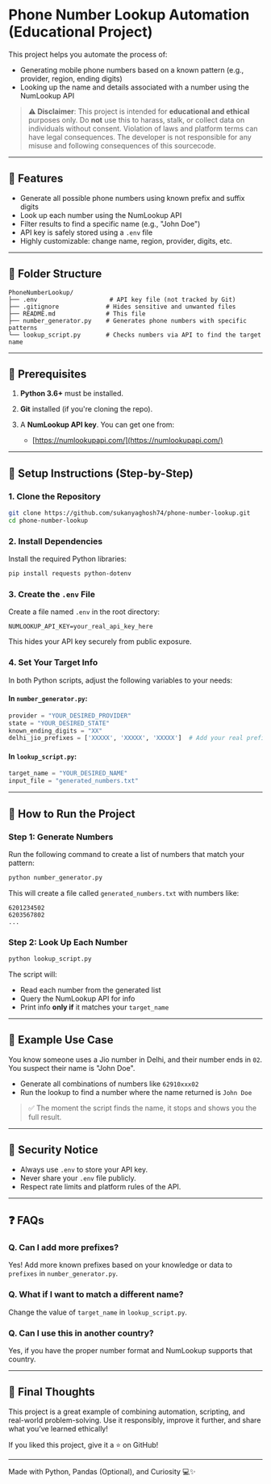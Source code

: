# Phone Number Lookup Automation (Educational Project)

This project helps you automate the process of:

* Generating mobile phone numbers based on a known pattern (e.g., provider, region, ending digits)
* Looking up the name and details associated with a number using the NumLookup API

> **⚠️ Disclaimer**: This project is intended for **educational and ethical** purposes only. Do **not** use this to harass, stalk, or collect data on individuals without consent. Violation of laws and platform terms can have legal consequences. The developer is not responsible for any misuse and following consequences of this sourcecode.

---

## 🚀 Features

* Generate all possible phone numbers using known prefix and suffix digits
* Look up each number using the NumLookup API
* Filter results to find a specific name (e.g., "John Doe")
* API key is safely stored using a `.env` file
* Highly customizable: change name, region, provider, digits, etc.

---

## 📁 Folder Structure

```
PhoneNumberLookup/
├── .env                    # API key file (not tracked by Git)
├── .gitignore             # Hides sensitive and unwanted files
├── README.md              # This file
├── number_generator.py    # Generates phone numbers with specific patterns
└── lookup_script.py       # Checks numbers via API to find the target name
```

---

## 🧰 Prerequisites

1. **Python 3.6+** must be installed.
2. **Git** installed (if you're cloning the repo).
3. A **NumLookup API key**. You can get one from:

   * [https://numlookupapi.com/](https://numlookupapi.com/)

---

## 🔧 Setup Instructions (Step-by-Step)

### 1. Clone the Repository

```bash
git clone https://github.com/sukanyaghosh74/phone-number-lookup.git
cd phone-number-lookup
```

### 2. Install Dependencies

Install the required Python libraries:

```bash
pip install requests python-dotenv
```

### 3. Create the `.env` File

Create a file named `.env` in the root directory:

```
NUMLOOKUP_API_KEY=your_real_api_key_here
```

This hides your API key securely from public exposure.

### 4. Set Your Target Info

In both Python scripts, adjust the following variables to your needs:

#### In `number_generator.py`:

```python
provider = "YOUR_DESIRED_PROVIDER"
state = "YOUR_DESIRED_STATE"
known_ending_digits = "XX"
delhi_jio_prefixes = ['XXXXX', 'XXXXX', 'XXXXX']  # Add your real prefixes
```

#### In `lookup_script.py`:

```python
target_name = "YOUR_DESIRED_NAME"
input_file = "generated_numbers.txt"
```

---

## 🧮 How to Run the Project

### Step 1: Generate Numbers

Run the following command to create a list of numbers that match your pattern:

```bash
python number_generator.py
```

This will create a file called `generated_numbers.txt` with numbers like:

```
6201234502
6203567802
...
```

### Step 2: Look Up Each Number

```bash
python lookup_script.py
```

The script will:

* Read each number from the generated list
* Query the NumLookup API for info
* Print info **only if** it matches your `target_name`

---

## 📌 Example Use Case

You know someone uses a Jio number in Delhi, and their number ends in `02`. You suspect their name is "John Doe".

* Generate all combinations of numbers like `62910xxx02`
* Run the lookup to find a number where the name returned is `John Doe`

> ✅ The moment the script finds the name, it stops and shows you the full result.

---

## 🔐 Security Notice

* Always use `.env` to store your API key.
* Never share your `.env` file publicly.
* Respect rate limits and platform rules of the API.

---

## ❓ FAQs

### Q. Can I add more prefixes?

Yes! Add more known prefixes based on your knowledge or data to `prefixes` in `number_generator.py`.

### Q. What if I want to match a different name?

Change the value of `target_name` in `lookup_script.py`.

### Q. Can I use this in another country?

Yes, if you have the proper number format and NumLookup supports that country.

---

## 🧠 Final Thoughts

This project is a great example of combining automation, scripting, and real-world problem-solving. Use it responsibly, improve it further, and share what you’ve learned ethically!

If you liked this project, give it a ⭐ on GitHub!

---

Made with Python, Pandas (Optional), and Curiosity 💻✨
